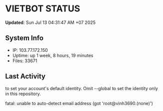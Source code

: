 # VIETBOT STATUS
**Updated**: Sun Jul 13 04:31:47 AM +07 2025

## System Info
- IP: 103.77.172.150
- Uptime: up 1 week, 8 hours, 19 minutes
- Files: 33671

## Last Activity

to set your account's default identity.
Omit --global to set the identity only in this repository.

fatal: unable to auto-detect email address (got 'root@vinh3690.(none)')
